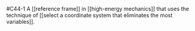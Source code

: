 #C44-1
A [[reference frame]] in [[high-energy mechanics]] that uses the technique of [[select a coordinate system that eliminates the most variables]].